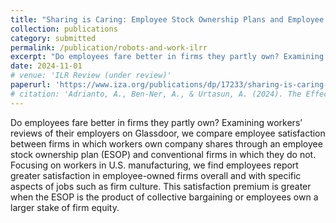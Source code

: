 ```yaml
---
title: "Sharing is Caring: Employee Stock Ownership Plans and Employee Satisfaction in U.S. Manufacturing"
collection: publications
category: submitted
permalink: /publication/robots-and-work-ilrr
excerpt: "Do employees fare better in firms they partly own? Examining workers’ reviews of their employers on Glassdoor, we compare employee satisfaction between firms in which workers own company shares through an employee stock ownership plan (ESOP) and conventional firms in which they do not. Focusing on workers in U.S. manufacturing, we find employees report greater satisfaction in employee-owned firms overall and with specific aspects of jobs such as firm culture. This satisfaction premium is greater when the ESOP is the product of collective bargaining or employees own a larger stake of firm equity."
date: 2024-11-01
# venue: 'ILR Review (under review)'
paperurl: 'https://www.iza.org/publications/dp/17233/sharing-is-caring-employee-stock-ownership-plans-and-employee-well-being-in-us-manufacturing'
# citation: 'Adrianto, A., Ben-Ner, A., & Urtasun, A. (2024). The Effects of Robots on the Workplace.'
---
```


Do employees fare better in firms they partly own? Examining workers’ reviews of their employers on Glassdoor, we compare employee satisfaction between firms in which workers own company shares through an employee stock ownership plan (ESOP) and conventional firms in which they do not. Focusing on workers in U.S. manufacturing, we find employees report greater satisfaction in employee-owned firms overall and with specific aspects of jobs such as firm culture. This satisfaction premium is greater when the ESOP is the product of collective bargaining or employees own a larger stake of firm equity.
